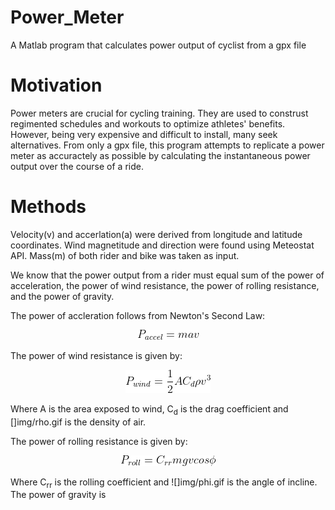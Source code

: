 # Power_Meter
A Matlab program that calculates power output of cyclist from a gpx file

# Motivation
Power meters are crucial for cycling training. They are used to construst regimented schedules and workouts to optimize athletes' benefits. However, being very expensive and difficult to install, many seek alternatives. From only a gpx file, this program attempts to replicate a power meter as accuractely as possible by calculating the instantaneous power output over the course of a ride. 

# Methods
Velocity(v) and accerlation(a) were derived from longitude and latitude coordinates. Wind magnetitude and direction were found using Meteostat API. Mass(m) of both rider and bike was taken as input.

We know that the power output from a rider must equal sum of the power of acceleration, the power of wind resistance, the power of rolling resistance, and the power of gravity. 

The power of accleration follows from Newton's Second Law:
<p align="center"> 
<img src="img/accel.gif">
</p>

The power of wind resistance is given by:
<p align="center"> 
<img src="img/wind.gif">
</p>
Where A is the area exposed to wind, C<sub>d</sub> is the drag coefficient and []img/rho.gif is the density of air. 

The power of rolling resistance is given by:
<p align="center"> 
<img src="img/roll.gif">
</p>
Where C<sub>rr</sub> is the rolling coefficient and ![]img/phi.gif is the angle of incline.
The power of gravity is 

